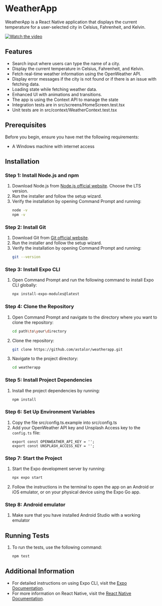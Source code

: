 
# WeatherApp

WeatherApp is a React Native application that displays the current temperature for a user-selected city in Celsius, Fahrenheit, and Kelvin.

[![Watch the video](https://img.youtube.com/vi/Yl42ItQ8GIo/maxresdefault.jpg)](https://youtu.be/Yl42ItQ8GIo)

## Features

- Search input where users can type the name of a city.
- Display the current temperature in Celsius, Fahrenheit, and Kelvin.
- Fetch real-time weather information using the OpenWeather API.
- Display error messages if the city is not found or if there is an issue with fetching data.
- Loading state while fetching weather data.
- Enhanced UI with animations and transitions.
- The app is using the Context API to manage the state
- Integration tests are in src/screens/HomeScreen.test.tsx
- Unit tests are in src/context/WeatherContext.test.tsx

## Prerequisites

Before you begin, ensure you have met the following requirements:

- A Windows machine with internet access

## Installation

### Step 1: Install Node.js and npm

1. Download Node.js from [Node.js official website](https://nodejs.org/). Choose the LTS version.
2. Run the installer and follow the setup wizard.
3. Verify the installation by opening Command Prompt and running:
   ```sh
   node -v
   npm -v
   ```

### Step 2: Install Git

1. Download Git from [Git official website](https://git-scm.com/).
2. Run the installer and follow the setup wizard.
3. Verify the installation by opening Command Prompt and running:
   ```sh
   git --version
   ```

### Step 3: Install Expo CLI

1. Open Command Prompt and run the following command to install Expo CLI globally:
   ```sh
   npx install-expo-modules@latest
   ```

### Step 4: Clone the Repository

1. Open Command Prompt and navigate to the directory where you want to clone the repository:
   ```sh
   cd path\to\your\directory
   ```
2. Clone the repository:
   ```sh
   git clone https://github.com/astalor/weatherapp.git
   ```
3. Navigate to the project directory:
   ```sh
   cd weatherapp
   ```

### Step 5: Install Project Dependencies

1. Install the project dependencies by running:
   ```sh
   npm install
   ```

### Step 6: Set Up Environment Variables

1. Copy the file src/config.ts.example into src/config.ts
2. Add your OpenWeather API key and Unsplash Access key to the `config.ts` file:
   ```env
   export const OPENWEATHER_API_KEY = '';
   export const UNSPLASH_ACCESS_KEY = '';
   ```

### Step 7: Start the Project

1. Start the Expo development server by running:
   ```sh
   npx expo start
   ```
2. Follow the instructions in the terminal to open the app on an Android or iOS emulator, or on your physical device using the Expo Go app.

### Step 8: Android emulator

1. Make sure that you have installed Android Studio with a working emulator

## Running Tests

1. To run the tests, use the following command:
   ```sh
   npm test
   ```

## Additional Information

- For detailed instructions on using Expo CLI, visit the [Expo Documentation](https://docs.expo.dev/).
- For more information on React Native, visit the [React Native Documentation](https://reactnative.dev/).


